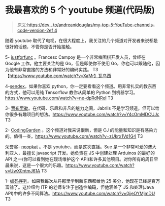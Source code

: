 # 我最喜欢的 5 个 youtube 频道(代码版)

> 原文:[https://dev . to/andreanidouglas/my-top-5-YouTube-channels-code-version-2ef 4](https://dev.to/andreanidouglas/my-top-5-youtube-channels-code-version-2ef4)

随着 youtube 取代了电视，在很大程度上，我关注的几个频道对开发者来说都是很好的话题，不管你是否开始接触。

5- [justforfunc](https://www.youtube.com/channel/UC_BzFbxG2za3bp5NRRRXJS) 。Francesc Campoy 是一个非常棒围棋开发人员，曾经在 Google 工作。他主要关注的是 Go，但是即使你不使用 Go，你也可以跟随他，因为他有非常直接的方法和非常好的编码实践。
T3【https://www.youtube.com/watch?v=XaMr】瓦乌西

4-[sendex](https://www.youtube.com/user/sentdex)。如果你喜欢 python，你一定要看看这个频道。用非常扎实的教东西的方式，他可以用纯 Tensorflow 教你从简单的 Python 到机器学习。https://www.youtube.com/watch?v=ne-dpRdNReI
T3

3- [贾布里勒](https://www.youtube.com/channel/UCQALLeQPoZdZC4JNUboVEUg)。在代码、乐趣和非凡的魅力之间，Jabrils 不是学习频道，但可以给你很多有趣项目的想法。https://www.youtube.com/watch?v=Y4cOmMDCUJc
T3

2- [CodingGarden](https://www.youtube.com/watch?v=zUkrx1Vd1G4) 。这个频道对我来说很新，但是 CJ 的能量和知识是有感染力的。值得一查。https://www.youtube.com/watch?v=zUkrx1Vd1G4
T3

荣誉奖- [noopkat](https://twitch.tv/noopkat) 。不是 youtube，而是这次直播。Sue 是一个非常可爱的澳大利亚人，最擅长 javascript 开发。她负责在 JS 中创建处理 Arduinos 的最好的 API 之一(你可以看到她在现场维护这个 API)和许多其他项目。对你所有的周日早晨来说，这是一个很大的乐趣。https://www.youtube.com/watch?v=UwX0ntmJ61A
T3

1- [编码序列](https://www.youtube.com/channel/UCvjgXvBlbQiydffZU7m1_aw)。如果我每次从丹那里学到新东西都给他 25 美分，他现在已经是百万富翁了。这位纽约 ITP 的老师专注于创造性编码，但他涵盖了 JS 和处理(Java API)中的许多不同算法。https://www.youtube.com/watch?v=0jjeOYMjmDU
T3